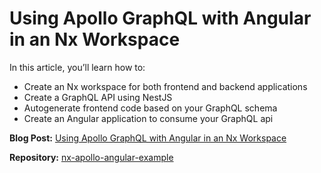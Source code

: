# Using Apollo GraphQL with Angular in an Nx Workspace

In this article, you’ll learn how to:

- Create an Nx workspace for both frontend and backend applications
- Create a GraphQL API using NestJS
- Autogenerate frontend code based on your GraphQL schema
- Create an Angular application to consume your GraphQL api

**Blog Post:** [Using Apollo GraphQL with Angular in an Nx Workspace](https://blog.nrwl.io/using-apollo-graphql-with-angular-in-an-nx-workspace-9ad0155c1914)

**Repository:** [nx-apollo-angular-example](https://github.com/nrwl/nx-apollo-angular-example)
